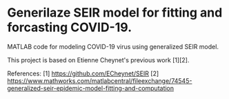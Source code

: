 # Generilaze SEIR model for fitting and forcasting COVID-19.

MATLAB code for modeling COVID-19 virus using generalized SEIR model. 

This project is based on Etienne Cheynet's previous work [1][2].

References:
[1] https://github.com/ECheynet/SEIR
[2] https://www.mathworks.com/matlabcentral/fileexchange/74545-generalized-seir-epidemic-model-fitting-and-computation
